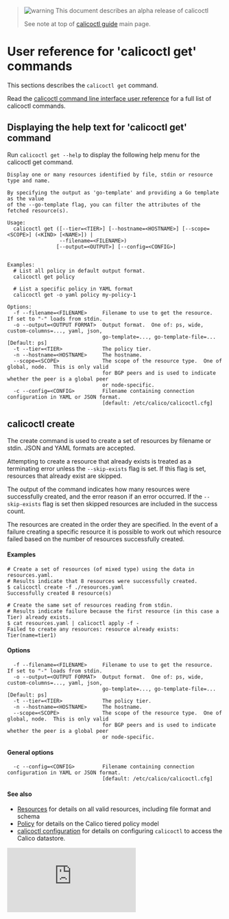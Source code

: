 > ![warning](../images/warning.png) This document describes an alpha release of calicoctl
>
> See note at top of [calicoctl guide](../README.md) main page.

# User reference for 'calicoctl get' commands

This sections describes the `calicoctl get` command.

Read the [calicoctl command line interface user reference](../calicoctl.md) 
for a full list of calicoctl commands.

## Displaying the help text for 'calicoctl get' command

Run `calicoctl get --help` to display the following help menu for the 
calicoctl get command.

```
Display one or many resources identified by file, stdin or resource type and name.

By specifying the output as 'go-template' and providing a Go template as the value
of the --go-template flag, you can filter the attributes of the fetched resource(s).

Usage:
  calicoctl get ([--tier=<TIER>] [--hostname=<HOSTNAME>] [--scope=<SCOPE>] (<KIND> [<NAME>]) |
                 --filename=<FILENAME>)
                [--output=<OUTPUT>] [--config=<CONFIG>]


Examples:
  # List all policy in default output format.
  calicoctl get policy

  # List a specific policy in YAML format
  calicoctl get -o yaml policy my-policy-1

Options:
  -f --filename=<FILENAME>     Filename to use to get the resource.  If set to "-" loads from stdin.
  -o --output=<OUTPUT FORMAT>  Output format.  One of: ps, wide, custom-columns=..., yaml, json,
                               go-template=..., go-template-file=...   [Default: ps]
  -t --tier=<TIER>             The policy tier.
  -n --hostname=<HOSTNAME>     The hostname.
  --scope=<SCOPE>              The scope of the resource type.  One of global, node.  This is only valid
                               for BGP peers and is used to indicate whether the peer is a global peer
                               or node-specific.
  -c --config=<CONFIG>         Filename containing connection configuration in YAML or JSON format.
                               [default: /etc/calico/calicoctl.cfg]
```

## calicoctl create

The create command is used to create a set of resources by filename or stdin.  JSON and
YAML formats are accepted.

Attempting to create a resource that already exists is treated as a terminating error unless the
`--skip-exists` flag is set.  If this flag is set, resources that already exist are skipped.
   
The output of the command indicates how many resources were successfully created, and the error
reason if an error occurred.  If the `--skip-exists` flag is set then skipped resources are 
included in the success count.

The resources are created in the order they are specified.  In the event of a failure
creating a specific resource it is possible to work out which resource failed based on the 
number of resources successfully created.

#### Examples
```
# Create a set of resources (of mixed type) using the data in resources.yaml.
# Results indicate that 8 resources were successfully created.
$ calicoctl create -f ./resources.yaml
Successfully created 8 resource(s)

# Create the same set of resources reading from stdin.
# Results indicate failure because the first resource (in this case a Tier) already exists.
$ cat resources.yaml | calicoctl apply -f -
Failed to create any resources: resource already exists: Tier(name=tier1)
```


#### Options
```
  -f --filename=<FILENAME>     Filename to use to get the resource.  If set to "-" loads from stdin.
  -o --output=<OUTPUT FORMAT>  Output format.  One of: ps, wide, custom-columns=..., yaml, json,
                               go-template=..., go-template-file=...   [Default: ps]
  -t --tier=<TIER>             The policy tier.
  -n --hostname=<HOSTNAME>     The hostname.
  --scope=<SCOPE>              The scope of the resource type.  One of global, node.  This is only valid
                               for BGP peers and is used to indicate whether the peer is a global peer
                               or node-specific.
```

#### General options
```
  -c --config=<CONFIG>         Filename containing connection configuration in YAML or JSON format.
                               [default: /etc/calico/calicoctl.cfg]
```

#### See also
-  [Resources](resources/README.md) for details on all valid resources, including file format
   and schema
-  [Policy](resources/policy.md) for details on the Calico tiered policy model
-  [calicoctl configuration](general/config.md) for details on configuring `calicoctl` to access
   the Calico datastore.

[![Analytics](https://calico-ga-beacon.appspot.com/UA-52125893-3/libcalico-go/docs/calicoctl/commands/get.md?pixel)](https://github.com/igrigorik/ga-beacon)

